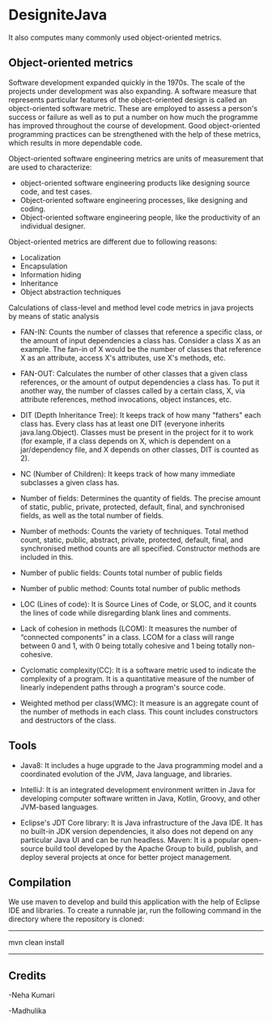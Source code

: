 # DesigniteJava
It also computes many commonly used object-oriented metrics.

## Object-oriented metrics
Software development expanded quickly in the 1970s. The scale of the projects under development was also expanding. A software measure that represents particular features of the object-oriented design is called an object-oriented software metric. These are employed to assess a person's success or failure as well as to put a number on how much the programme has improved throughout the course of development. Good object-oriented programming practices can be strengthened with the help of these metrics, which results in more dependable code.

Object-oriented software engineering metrics are units of measurement that are used to characterize:
* object-oriented software engineering products like designing source code, and test cases.
* Object-oriented software engineering processes, like designing and coding.
* Object-oriented software engineering people, like the productivity of an individual designer.

Object-oriented metrics are different due to following reasons:
* Localization
* Encapsulation
* Information hiding
* Inheritance
* Object abstraction techniques

Calculations of class-level and method level code metrics in java projects by means of static analysis
* FAN-IN: Counts the number of classes that reference a specific class, or the amount of input dependencies a class has. Consider a class X as an example. The fan-in of X would be the number of classes that reference X as an attribute, access X's attributes, use X's methods, etc.

* FAN-OUT: Calculates the number of other classes that a given class references, or the amount of output dependencies a class has. To put it another way, the number of classes called by a certain class, X, via attribute references, method invocations, object instances, etc.


* DIT (Depth Inheritance Tree): It keeps track of how many "fathers" each class has. Every class has at least one DIT (everyone inherits java.lang.Object). Classes must be present in the project for it to work (for example, if a class depends on X, which is dependent on a jar/dependency file, and X depends on other classes, DIT is counted as 2).


* NC (Number of Children): It keeps track of how many immediate subclasses a given class has.


* Number of fields: Determines the quantity of fields. The precise amount of static, public, private, protected, default, final, and synchronised fields, as well as the total number of fields.


* Number of methods: Counts the variety of techniques. Total method count, static, public, abstract, private, protected, default, final, and synchronised method counts are all specified. Constructor methods are included in this.


* Number of public fields: Counts total number of public fields


* Number of public method: Counts total number of public methods
* LOC (Lines of code): It is Source Lines of Code, or SLOC, and it counts the lines of code while disregarding blank lines and comments.


* Lack of cohesion in methods (LCOM): It measures the number of “connected components” in a class. LCOM for a class will range between 0 and 1, with 0 being totally cohesive and 1 being totally non-cohesive.


* Cyclomatic complexity(CC): It is a software metric used to indicate the complexity of a program. It is a quantitative measure of the number of linearly independent paths through a program's source code.


* Weighted method per class(WMC): It measure is an aggregate count of the number of methods in each class. This count includes constructors and destructors of the class.

## Tools
* Java8: It includes a huge upgrade to the Java programming model and a coordinated evolution of the JVM, Java language, and libraries.


* IntelliJ: It is an integrated development environment written in Java for developing computer software written in Java, Kotlin, Groovy, and other JVM-based languages.
* Eclipse's JDT Core library: It is Java infrastructure of the Java IDE. It has no built-in JDK version dependencies, it also does not depend on any particular Java UI and can be run headless.
  Maven: It is a popular open-source build tool developed by the Apache Group to build, publish, and deploy several projects at once for better project management.

## Compilation
We use maven to develop and build this application with the help of Eclipse IDE and libraries.
To create a runnable jar, run the following command in the directory where the repository is cloned:
________________
mvn clean install
________________



## Credits

-Neha Kumari

-Madhulika